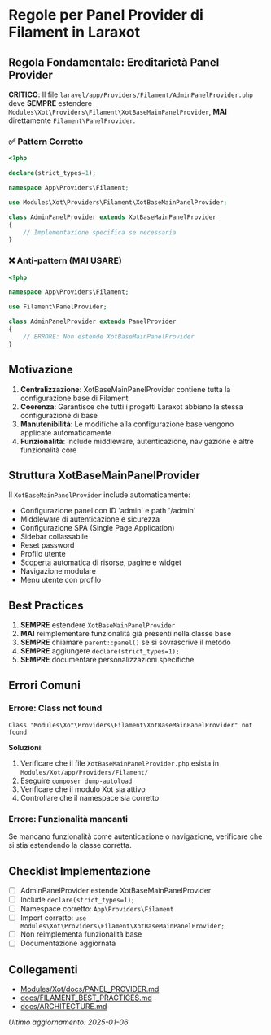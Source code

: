 # Regole per Panel Provider di Filament in Laraxot

## Regola Fondamentale: Ereditarietà Panel Provider

**CRITICO**: Il file `laravel/app/Providers/Filament/AdminPanelProvider.php` deve **SEMPRE** estendere `Modules\Xot\Providers\Filament\XotBaseMainPanelProvider`, **MAI** direttamente `Filament\PanelProvider`.

### ✅ Pattern Corretto

```php
<?php

declare(strict_types=1);

namespace App\Providers\Filament;

use Modules\Xot\Providers\Filament\XotBaseMainPanelProvider;

class AdminPanelProvider extends XotBaseMainPanelProvider
{
    // Implementazione specifica se necessaria
}
```

### ❌ Anti-pattern (MAI USARE)

```php
<?php

namespace App\Providers\Filament;

use Filament\PanelProvider;

class AdminPanelProvider extends PanelProvider
{
    // ERRORE: Non estende XotBaseMainPanelProvider
}
```

## Motivazione

1. **Centralizzazione**: XotBaseMainPanelProvider contiene tutta la configurazione base di Filament
2. **Coerenza**: Garantisce che tutti i progetti Laraxot abbiano la stessa configurazione di base
3. **Manutenibilità**: Le modifiche alla configurazione base vengono applicate automaticamente
4. **Funzionalità**: Include middleware, autenticazione, navigazione e altre funzionalità core

## Struttura XotBaseMainPanelProvider

Il `XotBaseMainPanelProvider` include automaticamente:

- Configurazione panel con ID 'admin' e path '/admin'
- Middleware di autenticazione e sicurezza
- Configurazione SPA (Single Page Application)
- Sidebar collassabile
- Reset password
- Profilo utente
- Scoperta automatica di risorse, pagine e widget
- Navigazione modulare
- Menu utente con profilo

## Best Practices

1. **SEMPRE** estendere `XotBaseMainPanelProvider`
2. **MAI** reimplementare funzionalità già presenti nella classe base
3. **SEMPRE** chiamare `parent::panel()` se si sovrascrive il metodo
4. **SEMPRE** aggiungere `declare(strict_types=1);`
5. **SEMPRE** documentare personalizzazioni specifiche

## Errori Comuni

### Errore: Class not found
```
Class "Modules\Xot\Providers\Filament\XotBaseMainPanelProvider" not found
```

**Soluzioni**:
1. Verificare che il file `XotBaseMainPanelProvider.php` esista in `Modules/Xot/app/Providers/Filament/`
2. Eseguire `composer dump-autoload`
3. Verificare che il modulo Xot sia attivo
4. Controllare che il namespace sia corretto

### Errore: Funzionalità mancanti
Se mancano funzionalità come autenticazione o navigazione, verificare che si stia estendendo la classe corretta.

## Checklist Implementazione

- [ ] AdminPanelProvider estende XotBaseMainPanelProvider
- [ ] Include `declare(strict_types=1);`
- [ ] Namespace corretto: `App\Providers\Filament`
- [ ] Import corretto: `use Modules\Xot\Providers\Filament\XotBaseMainPanelProvider;`
- [ ] Non reimplementa funzionalità base
- [ ] Documentazione aggiornata

## Collegamenti

- [Modules/Xot/docs/PANEL_PROVIDER.md](mdc:../../laravel/Modules/Xot/docs/PANEL_PROVIDER.md)
- [docs/FILAMENT_BEST_PRACTICES.md](mdc:../../docs/FILAMENT_BEST_PRACTICES.md)
- [docs/ARCHITECTURE.md](mdc:../../docs/ARCHITECTURE.md)

*Ultimo aggiornamento: 2025-01-06* 